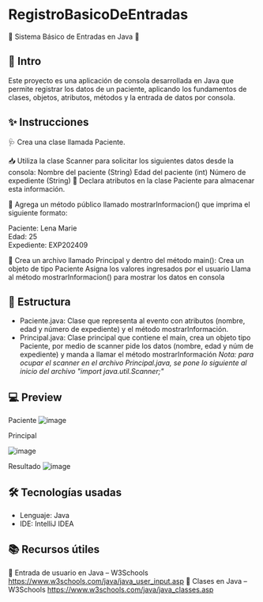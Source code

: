 # RegistroBasicoDeEntradas
🏥 Sistema Básico de Entradas en Java 🏥

## 📌 Intro 
Este proyecto es una aplicación de consola desarrollada en Java que permite registrar los datos de un paciente, aplicando los fundamentos de clases, objetos, atributos, métodos y la entrada de datos por consola.

## ✨ Instrucciones
🩺 Crea una clase llamada Paciente.

📥 Utiliza la clase Scanner para solicitar los siguientes datos desde la consola:
Nombre del paciente (String)
Edad del paciente (int)
Número de expediente (String)
🧱 Declara atributos en la clase Paciente para almacenar esta información.

📢 Agrega un método público llamado mostrarInformacion() que imprima el siguiente formato:

Paciente: Lena Marie  
Edad: 25  
Expediente: EXP202409

🧪 Crea un archivo llamado Principal y dentro del método main():
Crea un objeto de tipo Paciente
Asigna los valores ingresados por el usuario
Llama al método mostrarInformacion() para mostrar los datos en consola

## 📂 Estructura 
- Paciente.java: Clase que representa al evento con atributos (nombre, edad y número de expediente) y el método mostrarInformación. 
- Principal.java: Clase principal que contiene el main, crea un objeto tipo Paciente, por medio de scanner pide los datos (nombre, edad y núm de expediente) y manda a llamar el método mostrarInformación
  *Nota: para ocupar el scanner en el archivo Principal.java, se pone lo siguiente al inicio del archivo "import java.util.Scanner;"*

##  💻 Preview
Paciente
![image](https://github.com/user-attachments/assets/214f3c43-b513-4fbb-8489-b79f6c12e36f)

Principal

![image](https://github.com/user-attachments/assets/ec9e0de8-fb4b-441c-9832-46b41adbe818)

Resultado
![image](https://github.com/user-attachments/assets/df113dbb-e434-4eb6-9fc4-359684aaab69)


## 🛠️ Tecnologías usadas
* Lenguaje: Java
* IDE: IntelliJ IDEA

## 📚 Recursos útiles
🔗 Entrada de usuario en Java – W3Schools https://www.w3schools.com/java/java_user_input.asp 
🔗 Clases en Java – W3Schools https://www.w3schools.com/java/java_classes.asp 
